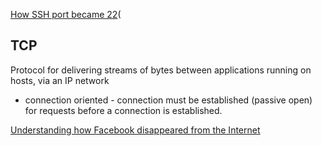 [How SSH port became 22](https://www.ssh.com/ssh/port)(

## TCP

Protocol for delivering streams of bytes between applications running on hosts, via an IP network

- connection oriented - connection must be established (passive open) for requests before a connection is established.

[Understanding how Facebook disappeared from the Internet](https://blog.cloudflare.com/october-2021-facebook-outage/)
